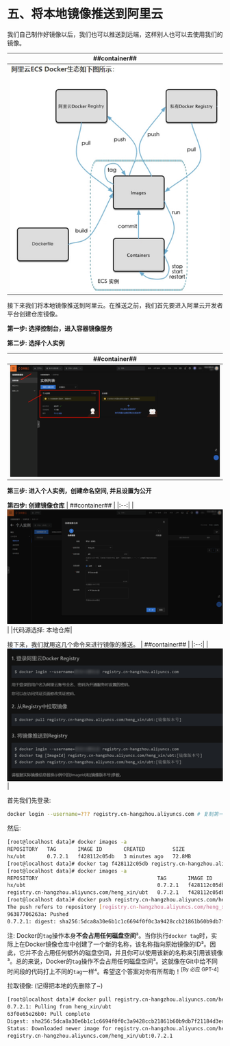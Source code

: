 # 五、将本地镜像推送到阿里云
我们自己制作好镜像以后，我们也可以推送到远端，这样别人也可以去使用我们的镜像。

| ##container## |
|:--:|
|![Clip_2024-04-22_15-31-32.png ##w700##](./Clip_2024-04-22_15-31-32.png)|

接下来我们将本地镜像推送到阿里云。在推送之前，我们首先要进入阿里云开发者平台创建仓库镜像。

**第一步: 选择控制台，进入容器镜像服务**

**第二步: 选择个人实例**

| ##container## |
|:--:|
|![Clip_2024-04-22_15-35-50.png ##w800##](./Clip_2024-04-22_15-35-50.png)|

**第三步: 进入个人实例，创建命名空间, 并且设置为公开**

**第四步: 创建镜像仓库**
| ##container## |
|:--:|
|![Clip_2024-04-22_15-37-24.png ##w800##](./Clip_2024-04-22_15-37-24.png)|
|代码源选择: 本地仓库|

接下来，我们就用这几个命令来进行镜像的推送。
| ##container## |
|:--:|
|![Clip_2024-04-22_15-40-30.png ##w700##](./Clip_2024-04-22_15-40-30.png)|

首先我们先登录:

```bash
docker login --username=??? registry.cn-hangzhou.aliyuncs.com # 复制第一条, 并且写上你的代码
```

然后:

```bash
[root@localhost data]# docker images -a
REPOSITORY   TAG       IMAGE ID       CREATED         SIZE
hx/ubt       0.7.2.1   f428112c05db   3 minutes ago   72.8MB
[root@localhost data]# docker tag f428112c05db registry.cn-hangzhou.aliyuncs.com/heng_xin/ubt:0.7.2.1 # 可以重命名镜像, 以及版本
[root@localhost data]# docker images -a
REPOSITORY                                       TAG       IMAGE ID       CREATED         SIZE
hx/ubt                                           0.7.2.1   f428112c05db   4 minutes ago   72.8MB
registry.cn-hangzhou.aliyuncs.com/heng_xin/ubt   0.7.2.1   f428112c05db   4 minutes ago   72.8MB
[root@localhost data]# docker push registry.cn-hangzhou.aliyuncs.com/heng_xin/ubt:0.7.2.1 # 上传镜像
The push refers to repository [registry.cn-hangzhou.aliyuncs.com/heng_xin/ubt]
96387706263a: Pushed 
0.7.2.1: digest: sha256:5dca8a30e6b1c1c6694f0f0c3a9428ccb21861b60b9db7f21184d3edc99a7fe2 size: 528
```

注: Docker的`tag`操作本身**不会占用任何磁盘空间**³。当你执行`docker tag`时，实际上在Docker镜像仓库中创建了一个新的名称，该名称指向原始镜像的ID³。因此，它并不会占用任何额外的磁盘空间，并且你可以使用该新的名称来引用该镜像³。总的来说，Docker的`tag`操作不会占用任何磁盘空间³。这就像在Git中给不同时间段的代码打上不同的`tag`一样⁴。希望这个答案对你有所帮助！<sup>[By 必应 GPT-4]</sup>

拉取镜像: (记得把本地的先删除了~)

```bash
[root@localhost data]# docker pull registry.cn-hangzhou.aliyuncs.com/heng_xin/ubt:0.7.2.1
0.7.2.1: Pulling from heng_xin/ubt
63f0e65e26b0: Pull complete 
Digest: sha256:5dca8a30e6b1c1c6694f0f0c3a9428ccb21861b60b9db7f21184d3edc99a7fe2
Status: Downloaded newer image for registry.cn-hangzhou.aliyuncs.com/heng_xin/ubt:0.7.2.1
registry.cn-hangzhou.aliyuncs.com/heng_xin/ubt:0.7.2.1
```
